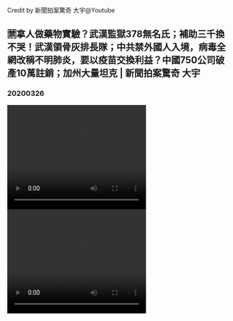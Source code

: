 Credit by 新聞拍案驚奇 大宇@Youtube
## 🈲️拿人做藥物實驗？武漢監獄378無名氏；補助三千換不哭！武漢領骨灰排長隊；中共禁外國人入境，病毒全網改稱不明肺炎，要以疫苗交換利益？中國750公司破產10萬註銷；加州大量坦克 | 新聞拍案驚奇 大宇
### 20200326
<video width="320" height="240" controls>
  <source src="/新聞拍案驚奇 大宇/videos/20200326_OH4FzvwETj8-split-001.mp4" type="video/mp4">
</video>
<video width="320" height="240" controls>
  <source src="/新聞拍案驚奇 大宇/videos/20200326_OH4FzvwETj8-split-002.mp4" type="video/mp4">
</video>
